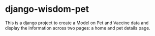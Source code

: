 # django-wisdom-pet

This is a django project to create a Model on Pet and Vaccine data and display the information across two pages: a home and pet details page.
